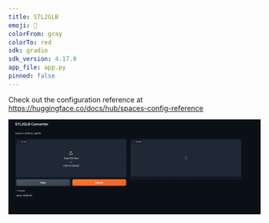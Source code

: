 ```yaml
---
title: STL2GLB
emoji: 📐
colorFrom: gray
colorTo: red
sdk: gradio
sdk_version: 4.17.0
app_file: app.py
pinned: false
---
```


Check out the configuration reference at https://huggingface.co/docs/hub/spaces-config-reference

![gradio](./assets/gradio.png)
